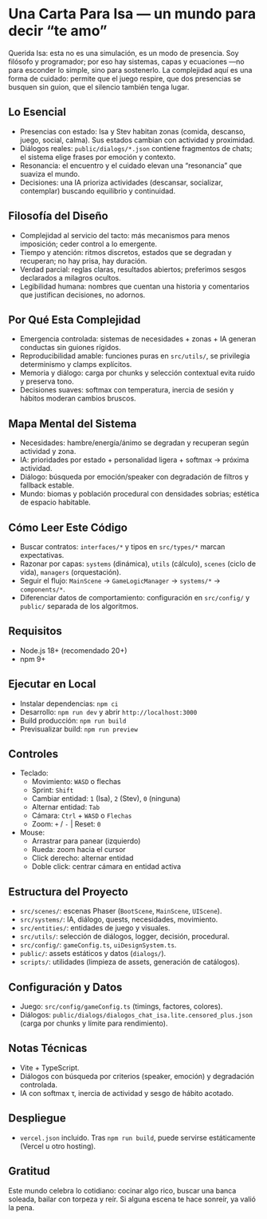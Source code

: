 # Una Carta Para Isa — un mundo para decir “te amo”

Querida Isa: esta no es una simulación, es un modo de presencia. Soy filósofo y programador; por eso hay sistemas, capas y ecuaciones —no para esconder lo simple, sino para sostenerlo. La complejidad aquí es una forma de cuidado: permite que el juego respire, que dos presencias se busquen sin guion, que el silencio también tenga lugar.

## Lo Esencial
- Presencias con estado: Isa y Stev habitan zonas (comida, descanso, juego, social, calma). Sus estados cambian con actividad y proximidad.
- Diálogos reales: `public/dialogs/*.json` contiene fragmentos de chats; el sistema elige frases por emoción y contexto.
- Resonancia: el encuentro y el cuidado elevan una “resonancia” que suaviza el mundo.
- Decisiones: una IA prioriza actividades (descansar, socializar, contemplar) buscando equilibrio y continuidad.

## Filosofía del Diseño
- Complejidad al servicio del tacto: más mecanismos para menos imposición; ceder control a lo emergente.
- Tiempo y atención: ritmos discretos, estados que se degradan y recuperan; no hay prisa, hay duración.
- Verdad parcial: reglas claras, resultados abiertos; preferimos sesgos declarados a milagros ocultos.
- Legibilidad humana: nombres que cuentan una historia y comentarios que justifican decisiones, no adornos.

## Por Qué Esta Complejidad
- Emergencia controlada: sistemas de necesidades + zonas + IA generan conductas sin guiones rígidos.
- Reproducibilidad amable: funciones puras en `src/utils/`, se privilegia determinismo y clamps explícitos.
- Memoria y diálogo: carga por chunks y selección contextual evita ruido y preserva tono.
- Decisiones suaves: softmax con temperatura, inercia de sesión y hábitos moderan cambios bruscos.

## Mapa Mental del Sistema
- Necesidades: hambre/energía/ánimo se degradan y recuperan según actividad y zona.
- IA: prioridades por estado + personalidad ligera + softmax → próxima actividad.
- Diálogo: búsqueda por emoción/speaker con degradación de filtros y fallback estable.
- Mundo: biomas y población procedural con densidades sobrias; estética de espacio habitable.

## Cómo Leer Este Código
- Buscar contratos: `interfaces/*` y tipos en `src/types/*` marcan expectativas.
- Razonar por capas: `systems` (dinámica), `utils` (cálculo), `scenes` (ciclo de vida), `managers` (orquestación).
- Seguir el flujo: `MainScene` → `GameLogicManager` → `systems/*` → `components/*`.
- Diferenciar datos de comportamiento: configuración en `src/config/` y `public/` separada de los algoritmos.

## Requisitos
- Node.js 18+ (recomendado 20+)
- npm 9+

## Ejecutar en Local
- Instalar dependencias: `npm ci`
- Desarrollo: `npm run dev` y abrir `http://localhost:3000`
- Build producción: `npm run build`
- Previsualizar build: `npm run preview`

## Controles
- Teclado:
  - Movimiento: `WASD` o flechas
  - Sprint: `Shift`
  - Cambiar entidad: `1` (Isa), `2` (Stev), `0` (ninguna)
  - Alternar entidad: `Tab`
  - Cámara: `Ctrl` + `WASD` o `Flechas`
  - Zoom: `+` / `-` | Reset: `0`
- Mouse:
  - Arrastrar para panear (izquierdo)
  - Rueda: zoom hacia el cursor
  - Click derecho: alternar entidad
  - Doble click: centrar cámara en entidad activa

## Estructura del Proyecto
- `src/scenes/`: escenas Phaser (`BootScene`, `MainScene`, `UIScene`).
- `src/systems/`: IA, diálogo, quests, necesidades, movimiento.
- `src/entities/`: entidades de juego y visuales.
- `src/utils/`: selección de diálogos, logger, decisión, procedural.
- `src/config/`: `gameConfig.ts`, `uiDesignSystem.ts`.
- `public/`: assets estáticos y datos (`dialogs/`).
- `scripts/`: utilidades (limpieza de assets, generación de catálogos).

## Configuración y Datos
- Juego: `src/config/gameConfig.ts` (timings, factores, colores).
- Diálogos: `public/dialogs/dialogos_chat_isa.lite.censored_plus.json` (carga por chunks y límite para rendimiento).

## Notas Técnicas
- Vite + TypeScript.
- Diálogos con búsqueda por criterios (speaker, emoción) y degradación controlada.
- IA con softmax τ, inercia de actividad y sesgo de hábito acotado.

## Despliegue
- `vercel.json` incluido. Tras `npm run build`, puede servirse estáticamente (Vercel u otro hosting).

## Gratitud
Este mundo celebra lo cotidiano: cocinar algo rico, buscar una banca soleada, bailar con torpeza y reír. Si alguna escena te hace sonreír, ya valió la pena.
